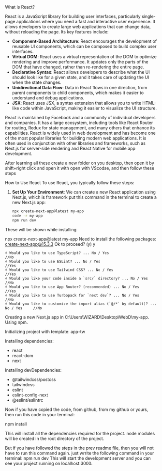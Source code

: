 What is React?

React is a JavaScript library for building user interfaces, particularly single-page applications where you need a fast and interactive user experience. It allows developers to create large web applications that can change data, without reloading the page. Its key features include:
- **Component-Based Architecture**: React encourages the development of reusable UI components, which can be composed to build complex user interfaces.
- **Virtual DOM**: React uses a virtual representation of the DOM to optimize rendering and improve performance. It updates only the parts of the DOM that have changed, rather than re-rendering the entire page.
- **Declarative Syntax**: React allows developers to describe what the UI should look like for a given state, and it takes care of updating the UI when the state changes.
- **Unidirectional Data Flow**: Data in React flows in one direction, from parent components to child components, which makes it easier to understand and debug applications.
- **JSX**: React uses JSX, a syntax extension that allows you to write HTML-like code within JavaScript, making it easier to visualize the UI structure.


React is maintained by Facebook and a community of individual developers and companies. It has a large ecosystem, including tools like React Router for routing, Redux for state management, and many others that enhance its capabilities.
React is widely used in web development and has become one of the most popular libraries for building modern web applications. It is often used in conjunction with other libraries and frameworks, such as Next.js for server-side rendering and React Native for mobile app development.


After learning all these create a new folder on you desktop, then open it by shift+right click and open it with open with VScodse, and then follow these steps

How to Use React
To use React, you typically follow these steps: 
1. **Set Up Your Environment**: We can create a new React application using Next.js, which is framework
put this command in the terminal to create a new Next.js app:
   ```bash
   npx create-next-app@latest my-app
   code -r my-app
   npm run dev
   ```




These will be shown while installing

npx create-next-app@latest my-app
Need to install the following packages:
create-next-app@15.3.3
Ok to proceed? (y) y

```
√ Would you like to use TypeScript? ... No / Yes                                    //No
√ Would you like to use ESLint? ... No / Yes                                        //Yes
√ Would you like to use Tailwind CSS? ... No / Yes                                  //Yes
√ Would you like your code inside a `src/` directory? ... No / Yes                  //No
√ Would you like to use App Router? (recommended) ... No / Yes                      //Yes
√ Would you like to use Turbopack for `next dev`? ... No / Yes                      //No
√ Would you like to customize the import alias (`@/*` by default)? ... No / Yes     //No
```

Creating a new Next.js app in C:\Users\WIZARD\Desktop\WebD\my-app.
Using npm.

Initializing project with template: app-tw


Installing dependencies:
- react
- react-dom
- next

Installing devDependencies:
- @tailwindcss/postcss
- tailwindcss
- eslint
- eslint-config-next
- @eslint/eslintrc


Now if you have copied the code, from github, from my github or yours, then run this code in your terminal:

npm install

This will install all the dependencies required for the project.
node modules will be created in the root directory of the project.

But if you have followed the steps in the prev readme file, then you will not have to run this command again.
just wrrite the following command in your terminal:
npm run dev
This will start the development server and you can see your project running on localhost:3000.
